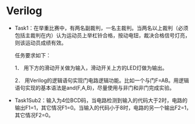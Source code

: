 # Verilog

- Task1：在举重比赛中，有两名副裁判，一名主裁判。当两名以上裁判（必须包括主裁判在内）认为运动员上举杠铃合格，按动电钮，裁决合格信号灯亮，则该运动员成绩有效。

  任务要求如下：

  1． 用下方的滑动开关做为输入，滑动开关上方的LED灯做为输出。

  2． 用Verilog的逻辑语句实现门电路逻辑功能。比如一个与门F=AB。用逻辑语句实现的基本语法是and(F,A,B)，尽量使用与非门和非门完成实验。

- Task1Sub2：输入为4位BCD码，当电路检测到输入的代码大于2时，电路的输出F1=1，其它情况F1=0。当输入的代码小于8时，电路的另一个输出F2=1，其它情况F2=0。